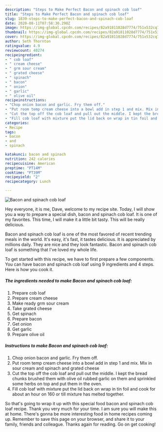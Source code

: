 ```yaml
---
description: "Steps to Make Perfect Bacon and spinach cob loaf"
title: "Steps to Make Perfect Bacon and spinach cob loaf"
slug: 1839-steps-to-make-perfect-bacon-and-spinach-cob-loaf
date: 2020-08-11T07:58:30.298Z
image: https://img-global.cpcdn.com/recipes/82a91811028d7774/751x532cq70/bacon-and-spinach-cob-loaf-recipe-main-photo.jpg
thumbnail: https://img-global.cpcdn.com/recipes/82a91811028d7774/751x532cq70/bacon-and-spinach-cob-loaf-recipe-main-photo.jpg
cover: https://img-global.cpcdn.com/recipes/82a91811028d7774/751x532cq70/bacon-and-spinach-cob-loaf-recipe-main-photo.jpg
author: Seth Thornton
ratingvalue: 4.9
reviewcount: 40274
recipeingredient:
- " cob loaf"
- " cream cheese"
- " grm sour cream"
- " grated cheese"
- " spinach"
- " bacon"
- " onion"
- " garlic"
- " olive oil"
recipeinstructions:
- "Chop onion bacon and garlic. Fry them off."
- "Put room temp cream cheese into a bowl add in step 1 and mix. Mix in sour cream and spinach and grated cheese"
- "Cut the top off the cob loaf and pull out the middle. I kept the bread chunks brushed them with olive oil rubbed garlic on them and sprinkled some herbs on top and put them in the oven."
- "Fill cob loaf with mixture put the lid back on wrap in tin foil and cook for about an hour on 160 or till mixture has melted together."
categories:
- Recipe
tags:
- bacon
- and
- spinach

katakunci: bacon and spinach 
nutrition: 242 calories
recipecuisine: American
preptime: "PT14M"
cooktime: "PT39M"
recipeyield: "2"
recipecategory: Lunch

---
```



![Bacon and spinach cob loaf](https://img-global.cpcdn.com/recipes/82a91811028d7774/751x532cq70/bacon-and-spinach-cob-loaf-recipe-main-photo.jpg)

Hey everyone, it is me, Dave, welcome to my recipe site. Today, I will show you a way to prepare a special dish, bacon and spinach cob loaf. It is one of my favorites. This time, I will make it a little bit tasty. This will be really delicious.

Bacon and spinach cob loaf is one of the most favored of recent trending meals in the world. It's easy, it's fast, it tastes delicious. It is appreciated by millions daily. They are nice and they look fantastic. Bacon and spinach cob loaf is something that I've loved my whole life.




To get started with this recipe, we have to first prepare a few components. You can have bacon and spinach cob loaf using 9 ingredients and 4 steps. Here is how you cook it.

<!--inarticleads1-->

##### The ingredients needed to make Bacon and spinach cob loaf:

1. Prepare  cob loaf
1. Prepare  cream cheese
1. Make ready  grm sour cream
1. Take  grated cheese
1. Get  spinach
1. Prepare  bacon
1. Get  onion
1. Get  garlic
1. Prepare  olive oil




<!--inarticleads2-->

##### Instructions to make Bacon and spinach cob loaf:

1. Chop onion bacon and garlic. Fry them off.
1. Put room temp cream cheese into a bowl add in step 1 and mix. Mix in sour cream and spinach and grated cheese
1. Cut the top off the cob loaf and pull out the middle. I kept the bread chunks brushed them with olive oil rubbed garlic on them and sprinkled some herbs on top and put them in the oven.
1. Fill cob loaf with mixture put the lid back on wrap in tin foil and cook for about an hour on 160 or till mixture has melted together.




So that's going to wrap it up with this special food bacon and spinach cob loaf recipe. Thank you very much for your time. I am sure you will make this at home. There's gonna be more interesting food in home recipes coming up. Remember to save this page on your browser, and share it to your family, friends and colleague. Thanks again for reading. Go on get cooking!

